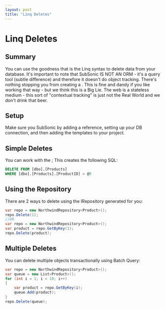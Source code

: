 ```yaml
---
layout: post
title: "Linq Deletes"
---
```


# Linq Deletes

## Summary

 You can use the goodness that is the Linq syntax to delete data from your database. It's important to note that SubSonic IS NOT AN ORM - it's a query tool (subtle difference) and therefore it doesn't do object tracking. There's nothing stopping you from creating a 
. This is fine and dandy if you like working that way - but we think this is a Big Lie.   The web is a stateless medium - this sort of "contextual tracking" is just not the Real World and we don't drink that beer.  

## Setup

Make sure you 
 SubSonic by adding a reference, setting up your DB connection, and then adding the templates to your project.  

## Simple Deletes

 You can work with the 
;  This creates the following SQL: 
```SQL
DELETE FROM [dbo].[Products]  
WHERE [dbo].[Products].[ProductID] = @0
```
## Using the Repository

There are 2 ways to delete using the IRepository generated for you: 
```c#
var repo = new NorthwindRepository<Product>(); 
repo.Delete(1);  
//OR 
var repo = new NorthwindRepository<Product>(); 
var product = repo.GetByKey(1); 
repo.Delete(product); 
```
## Multiple Deletes

You can delete multiple objects transactionally using Batch Query:
```c#
var repo = new NorthwindRepository<Product>(); 
var queue = new List<Product>(); 
for (int i = 1; i < 10; i++) 
{
    var product = repo.GetByKey(i);
    queue.Add(product); 
} 
repo.Delete(queue);
```
